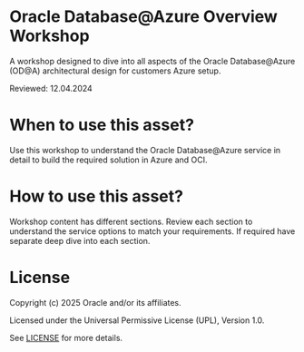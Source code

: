# Oracle Database@Azure Overview Workshop 
 
A workshop designed to dive into all aspects of the Oracle Database@Azure (OD@A) architectural design for customers Azure setup.
 
Reviewed: 12.04.2024

# When to use this asset?
 
Use this workshop to understand the Oracle Database@Azure service in detail to build the required solution in Azure and OCI.
 
# How to use this asset?
 
Workshop content has different sections. Review each section to understand the service options to match your requirements. If required have separate deep dive into each section.
 
# License
 
Copyright (c) 2025 Oracle and/or its affiliates.
 
Licensed under the Universal Permissive License (UPL), Version 1.0.
 
See [LICENSE](https://github.com/oracle-devrel/technology-engineering/blob/main/LICENSE) for more details.
